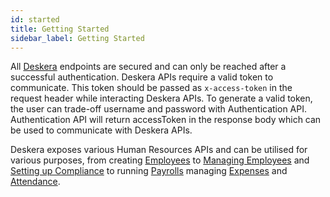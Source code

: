 ```yaml
---
id: started
title: Getting Started
sidebar_label: Getting Started
---
```


All [Deskera](https://www.deskera.com/books/) endpoints are secured and can only be reached after a successful authentication. Deskera APIs require a valid token to communicate. This token should be passed as `x-access-token` in the request header while interacting Deskera APIs. To generate a valid token, the user can trade-off username and password with Authentication API. Authentication API will return accessToken in the response body which can be used to communicate with Deskera APIs.

Deskera exposes various Human Resources APIs and can be utilised for various purposes, from creating [Employees](https://deskera.github.io/Developer-Documentation/docs/people/employee) to [Managing Employees](https://deskera.github.io/Developer-Documentation/docs/people/users) and [Setting up Compliance](https://deskera.github.io/Developer-Documentation/docs/people/compliance) to running [Payrolls](https://deskera.github.io/Developer-Documentation/docs/people/payrun) managing [Expenses](https://deskera.github.io/Developer-Documentation/docs/people/expense) and [Attendance](https://deskera.github.io/Developer-Documentation/docs/people/attendance).